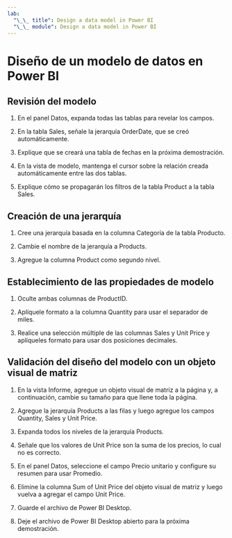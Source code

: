 ```yaml
---
lab:
  "\_\_ title": Design a data model in Power BI
  "\_\_ module": Design a data model in Power BI
---
```

# Diseño de un modelo de datos en Power BI

## Revisión del modelo

1. En el panel Datos, expanda todas las tablas para revelar los campos.

1. En la tabla Sales, señale la jerarquía OrderDate, que se creó automáticamente.

1. Explique que se creará una tabla de fechas en la próxima demostración.

1. En la vista de modelo, mantenga el cursor sobre la relación creada automáticamente entre las dos tablas.

1. Explique cómo se propagarán los filtros de la tabla Product a la tabla Sales.

## Creación de una jerarquía

1. Cree una jerarquía basada en la columna Categoría de la tabla Producto.

1. Cambie el nombre de la jerarquía a Products.

1. Agregue la columna Product como segundo nivel.

## Establecimiento de las propiedades de modelo

1. Oculte ambas columnas de ProductID.

1. Aplíquele formato a la columna Quantity para usar el separador de miles.

1. Realice una selección múltiple de las columnas Sales y Unit Price y aplíqueles formato para usar dos posiciones decimales.

## Validación del diseño del modelo con un objeto visual de matriz

1. En la vista Informe, agregue un objeto visual de matriz a la página y, a continuación, cambie su tamaño para que llene toda la página.

1. Agregue la jerarquía Products a las filas y luego agregue los campos Quantity, Sales y Unit Price.

1. Expanda todos los niveles de la jerarquía Products.

1. Señale que los valores de Unit Price son la suma de los precios, lo cual no es correcto.

1. En el panel Datos, seleccione el campo Precio unitario y configure su resumen para usar Promedio.

1. Elimine la columna Sum of Unit Price del objeto visual de matriz y luego vuelva a agregar el campo Unit Price.

1. Guarde el archivo de Power BI Desktop.

1. Deje el archivo de Power BI Desktop abierto para la próxima demostración.
